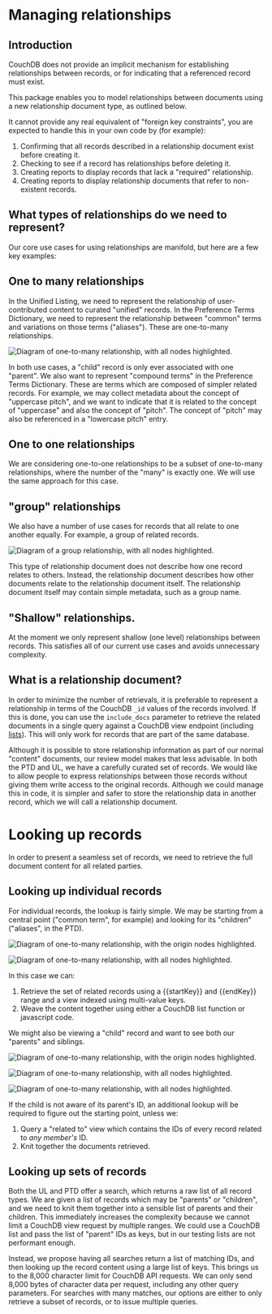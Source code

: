 # Managing relationships

## Introduction

CouchDB does not provide an implicit mechanism for establishing relationships between records, or for indicating that a referenced record must exist.

This package enables you to model relationships between documents using a new relationship document type, as outlined below.

It cannot provide any real equivalent of "foreign key constraints", you are expected to handle this in your own code by (for example):

1. Confirming that all records described in a relationship document exist before creating it.
2. Checking to see if a record has relationships before deleting it.
3. Creating reports to display records that lack a "required" relationship.
4. Creating reports to display relationship documents that refer to non-existent records.

## What types of relationships do we need to represent?

Our core use cases for using relationships are manifold, but here are a few key examples:

## One to many relationships

In the Unified Listing, we need to represent the relationship of user-contributed content to curated "unified" records.  In the Preference Terms Dictionary, we need to represent the relationship between "common" terms and variations on those terms ("aliases").  These are one-to-many relationships.

![Diagram of one-to-many relationship, with all nodes highlighted.](https://raw.githubusercontent.com/the-t-in-rtf/gpii-couch-cushion/master/docs/images/one-to-many-all-selected.png)

In both use cases, a "child" record is only ever associated with one "parent".  We also want to represent "compound terms" in the Preference Terms Dictionary.  These are terms which are composed of simpler related records.  For example, we may collect metadata about the concept of "uppercase pitch", and we want to indicate that it is related to the concept of "uppercase" and also the concept of "pitch".  The concept of "pitch" may also be referenced in a "lowercase pitch" entry.

## One to one relationships

We are considering one-to-one relationships to be a subset of one-to-many relationships, where the number of the "many" is exactly one.  We will use the same approach for this case.

## "group" relationships

We also have a number of use cases for records that all relate to one another equally.  For example, a group of related records.

![Diagram of a group relationship, with all nodes highlighted.](https://raw.githubusercontent.com/the-t-in-rtf/gpii-couch-cushion/master/docs/images/group-all-selected.png)

This type of relationship document does not describe how one record relates to others.  Instead, the relationship document describes how other documents relate to the relationship document itself.  The relationship document itself may contain simple metadata, such as a group name.


## "Shallow" relationships.

At the moment we only represent shallow (one level) relationships between records.  This satisfies all of our current use cases and avoids unnecessary complexity.

## What is a relationship document?

In order to minimize the number of retrievals, it is preferable to represent a relationship in terms of the CouchDB `_id` values of the records involved.  If this is done, you can use the `include_docs` parameter to retrieve the related documents in a single query against a CouchDB view endpoint (including [lists](http://guide.couchdb.org/draft/transforming.html)).  This will only work for records that are part of the same database.

Although it is possible to store relationship information as part of our normal "content" documents, our review model makes that less advisable.  In both the PTD and UL, we have a carefully curated set of records.  We would like to allow people to express relationships between those records without giving them write access to the original records.  Although we could manage this in code, it is simpler and safer to store the relationship data in another record, which we will call a relationship document.

# Looking up records

In order to present a seamless set of records, we need to retrieve the full document content for all related parties.

## Looking up individual records

For individual records, the lookup is fairly simple.  We may be starting from a central point ("common term", for example) and looking for its "children" ("aliases", in the PTD).

![Diagram of one-to-many relationship, with the origin nodes highlighted.](https://raw.githubusercontent.com/the-t-in-rtf/gpii-couch-cushion/master/docs/images/one-to-many-orig-selected.png)

![Diagram of one-to-many relationship, with all nodes highlighted.](https://raw.githubusercontent.com/the-t-in-rtf/gpii-couch-cushion/master/docs/images/one-to-many-all-selected.png)

In this case we can:

1. Retrieve the set of related records using a {{startKey}} and {{endKey}} range and a view indexed using multi-value keys.
2. Weave the content together using either a CouchDB list function or javascript code.


We might also be viewing a "child" record and want to see both our "parents" and siblings.

![Diagram of one-to-many relationship, with the origin nodes highlighted.](https://raw.githubusercontent.com/the-t-in-rtf/gpii-couch-cushion/master/docs/images/one-to-many-node-selected.png)

![Diagram of one-to-many relationship, with all nodes highlighted.](https://raw.githubusercontent.com/the-t-in-rtf/gpii-couch-cushion/master/docs/images/one-to-many-link-selected.png)

![Diagram of one-to-many relationship, with all nodes highlighted.](https://raw.githubusercontent.com/the-t-in-rtf/gpii-couch-cushion/master/docs/images/one-to-many-all-selected.png)


If the child is not aware of its parent's ID, an additional lookup will be required to figure out the starting point, unless we:

1. Query a "related to" view which contains the IDs of every record related to *any member's* ID.
2. Knit together the documents retrieved.

## Looking up sets of records

Both the UL and PTD offer a search, which returns a raw list of all record types.  We are given a list of records which may be "parents" or "children", and we need to knit them together into a sensible list of parents and their children.  This immediately increases the complexity because we cannot limit a CouchDB view request by multiple ranges.  We could use a CouchDB list and pass the list of "parent" IDs as keys, but in our testing lists are not performant enough.

Instead, we propose having all searches return a list of matching IDs, and then looking up the record content using a large list of keys.  This brings us to the 8,000 character limit for CouchDB API requests.  We can only send 8,000 bytes of character data per request, including any other query parameters.  For searches with many matches, our options are either to only retrieve a subset of records, or to issue multiple queries.
